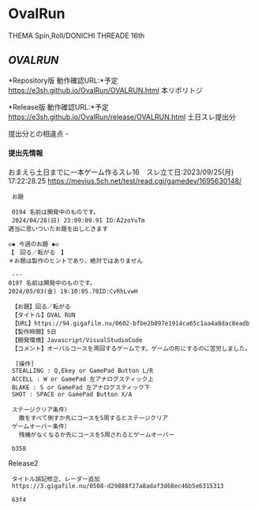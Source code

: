 # OvalRun

THEMA Spin,Roll/DONICHI THREADE 16th 

*OVALRUN*
--------

*Repository版 動作確認URL:*予定
https://e3sh.github.io/OvalRun/OVALRUN.html
 本リポリトジ　

*Release版 動作確認URL:*予定
https://e3sh.github.io/OvalRun/release/OVALRUN.html
 土日スレ提出分

提出分との相違点
    -

#### 提出先情報

おまえら土日までに一本ゲーム作るスレ16　スレ立て日:2023/09/25(月) 17:22:28.25
https://mevius.5ch.net/test/read.cgi/gamedev/1695630148/

     お題

     0194 名前は開発中のものです。
     2024/04/28(日) 23:09:09.91 ID:A2zoYuTm
    適当に思いついたお題を出しときます

    ◇◆ 今週のお題 ◆◇
    【　回る／転がる　】
    ＊お題は製作のヒントであり、絶対ではありません

     ---
    0197 名前は開発中のものです。
    2024/05/03(金) 19:10:05.70ID:CvRhLvwH

     【お題】回る／転がる
     【タイトル】OVAL RUN
     【URL】https://94.gigafile.nu/0602-bfbe2b897e1914ca65c1aa4a8dac8eadb
     【製作時間】5日
     【開発環境】Javascript/VisualStudioCode
     【コメント】オーバルコースを周回するゲームです。ゲームの形にするのに苦労しました。

      [操作]
     STEALLING : Q,Ekey or GamePad Button L/R
     ACCELL : W or GamePad 左アナログスティック上
     BLAKE : S or GamePad 左アナログスティック下
     SHOT : SPACE or GamePad Button X/A

     ステージクリア条件）
       敵をすべて倒すか先にコースを5周するとステージクリア
     ゲームオーバー条件）
       残機がなくなるか先にコースを5周されるとゲームオーバー

     b358
 
 Release2
 
     タイトル誤記修正、レーダー追加
     https://3.gigafile.nu/0508-d29888f27a8adaf3d68ec46b5e6315313

     63f4

